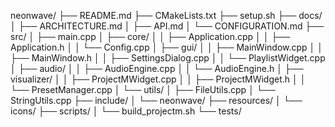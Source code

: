 neonwave/
├── README.md
├── CMakeLists.txt
├── setup.sh
├── docs/
│   ├── ARCHITECTURE.md
│   ├── API.md
│   └── CONFIGURATION.md
├── src/
│   ├── main.cpp
│   ├── core/
│   │   ├── Application.cpp
│   │   ├── Application.h
│   │   └── Config.cpp
│   ├── gui/
│   │   ├── MainWindow.cpp
│   │   ├── MainWindow.h
│   │   ├── SettingsDialog.cpp
│   │   └── PlaylistWidget.cpp
│   ├── audio/
│   │   ├── AudioEngine.cpp
│   │   └── AudioEngine.h
│   ├── visualizer/
│   │   ├── ProjectMWidget.cpp
│   │   ├── ProjectMWidget.h
│   │   └── PresetManager.cpp
│   └── utils/
│       ├── FileUtils.cpp
│       └── StringUtils.cpp
├── include/
│   └── neonwave/
├── resources/
│   └── icons/
├── scripts/
│   └── build_projectm.sh
└── tests/